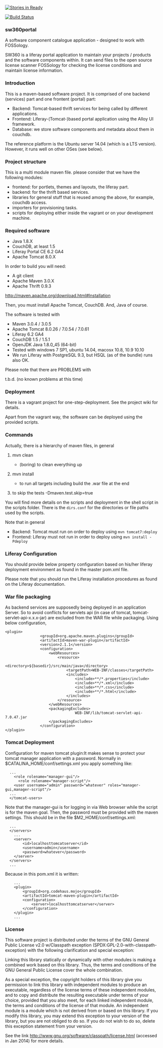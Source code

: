 [![Stories in Ready](https://badge.waffle.io/siemens/sw360portal.png?label=ready&title=Ready)](https://waffle.io/siemens/sw360portal)

[![Build Status](https://travis-ci.org/sw360/sw360portal.svg?branch=master)](https://travis-ci.org/sw360/sw360portal)

### sw360portal

A software component catalogue application - designed to work with FOSSology.

SW360 is a liferay portal application to maintain your projects / products and
the software components within. It can send files to the open source
license scanner FOSSology for checking the license conditions and 
maintain license information.

### Introduction

This is a maven-based software project. It is comprised of one backend (services) part
and one frontent (portal) part:

* Backend: Tomcat-based thrift services for being called by different applications.
* Frontend: Liferay-(Tomcat-)based portal application using the Alloy UI framework.
* Database: we store software components and metadata about them in couchdb.

The reference platform is the Ubuntu server 14.04 (which is a LTS version). However, it
runs well on other OSes (see below).

### Project structure

This is a multi module maven file. please consider that we have the following modules:

* frontend: for portlets, themes and layouts, the liferay part.
* backend: for the thrift based services.
* libraries for general stuff that is reused among the above, for example, couchdb access.
* importers for provisioning tasks.
* scripts for deploying either inside the vagrant or on your development machine.

### Required software

* Java 1.8.X
* CouchDB, at least 1.5
* Liferay Portal CE 6.2 GA4
* Apache Tomcat 8.0.X

In order to build you will need:

* A git client
* Apache Maven 3.0.X
* Apache Thrift 0.9.3

http://maven.apache.org/download.html#Installation

Then, you must install Apache Tomcat, CouchDB. And, Java of course.

The software is tested with

* Maven 3.0.4 / 3.0.5
* Apache Tomcat 8.0.26 / 7.0.54 / 7.0.61
* Liferay 6.2 GA4
* CouchDB 1.5 / 1.5.1
* OpenJDK Java 1.8.0_45 (64-bit) 
* Tested with windows 7 SP1, ubuntu 14.04, macosx 10.8, 10.9 10.10
* We run Liferay with PostgreSQL 9.3, but HSQL (as of the bundle) runs also OK.

Please note that there are PROBLEMS with

t.b.d. (no known problems at this time)

### Deployment

There is a vagrant project for one-step-deployment. See the project wiki for details.

Apart from the vagrant way, the software can be deployed using the provided scripts.

### Commands

Actually, there is a hierarchy of maven files, in general

1. mvn clean
	- (boring) to clean everything up

2. mvn install
	- to run all targets including build the .war file at the end

3. to skip the tests
	-Dmaven.test.skip=true
	
You will find more details on the scripts and deployment in the shell
script in the scripts folder. There is the ```dirs.conf``` for the directories
or file paths used by the scripts.

Note that in general

* Backend: Tomcat must run on order to deploy using ```mvn tomcat7:deploy```
* Frontend: Liferay must not run in order to deploy using ```mvn install -Pdeploy```

### Liferay Configuration

You should provide below property configuration based on his/her liferay deployment
environment as found in the master pom.xml file.

Please note that you should run the Liferay installation procedures as found on the
Liferay documentation.

### War file packaging

As backend services are supposedly being deployed in an application Server.
So to avoid conflicts for servlets api (in case of tomcat, tomcat-servlet-api-x.x.x-jar)
are excluded from the WAR file while packaging. Using below configuration,

```
<plugin>
				<groupId>org.apache.maven.plugins</groupId>
				<artifactId>maven-war-plugin</artifactId>
				<version>2.1.1</version>
				<configuration>
					<webResources>
						<resource>
							<directory>${basedir}/src/main/java</directory>
							<targetPath>WEB-INF/classes</targetPath>
							<includes>
								<include>**/*.properties</include>
								<include>**/*.xml</include>
								<include>**/*.css</include>
								<include>**/*.html</include>
							</includes>
						</resource>
					</webResources>
					<packagingExcludes>
        					    WEB-INF/lib/tomcat-servlet-api-7.0.47.jar
         		 	</packagingExcludes>
				</configuration>
</plugin>
```

### Tomcat Deployment

Configuration for maven tomcat plugin:It makes sense to
protect your tomcat manager application with a password.
Normally in $CATALINA_HOME/conf/settings.xml you apply
something like:

```
  ...
    <role rolename="manager-gui"/>
	  <role rolename="manager-script"/>
    <user username="admin" password="whatever" roles="manager-gui,manager-script"/>
  ...
  </tomcat-users>
```

Note that the manager-gui is for logging in via Web browser
while the script is for the maven goal.
Then, the password must be provided with the maven settings.
This should be in the file $M2_HOME/conf/settings.xml:

```
  ...
  </servers>
    ...
    <server>
        <id>localhosttomcatserver</id>
        <username>admin</username>
        <password>whatever</password>
    </server>
  </servers>
  ...
```

 Because in this pom.xml it is written:

```
    ...
    <plugin>
        <groupId>org.codehaus.mojo</groupId>
        <artifactId>tomcat-maven-plugin</artifactId>
        <configuration>
            <server>localhosttomcatserver</server>
        </configuration>
    </plugin>
	...
```

### License

This software project is distributed under the terms of the
GNU General Public License v2.0 w/Classpath exception
(SPDX:GPL-2.0-with-classpath-exception) with the following
clarification and special exception:

Linking this library statically or dynamically with other modules
is making a combined work based on this library. Thus, the terms
and conditions of the GNU General Public License cover the whole
combination.

As a special exception, the copyright holders of this library
give you permission to link this library with independent modules
to produce an executable, regardless of the license terms of these
independent modules, and to copy and distribute the resulting
executable under terms of your choice, provided that you also
meet, for each linked independent module, the terms and conditions
of the license of that module. An independent module is a module
which is not derived from or based on this library. If you modify
this library, you may extend this exception to your version of the
library, but you are not obliged to do so. If you do not wish to
do so, delete this exception statement from your version.

See the link http://www.gnu.org/software/classpath/license.html
(accessed in Jan 2014) for more details.
